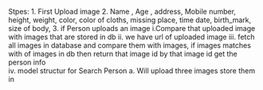 Stpes:
    1. First Upload image 
    2. Name , Age , address, Mobile number, height, weight,  color, color of cloths, missing place, time date, birth_mark, size of body,
    3. if Person uploads an image
        i.Compare  that uploaded image with images that are stored in db 
        ii. we have url of uploaded image 
        iii. fetch all images in database and compare them with images, if images matches with of images in db then return that image id by that image id get the person info  
        iv. model structur for Search Person 
            a. Will upload three images store them in 

        